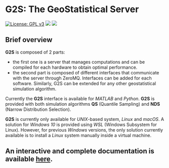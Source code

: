 # G2S: The GeoStatistical Server

[![License: GPL v3](https://img.shields.io/badge/License-GPL%20v3-blue.svg)](https://www.gnu.org/licenses/gpl-3.0)
![](https://github.com/GAIA-UNIL/G2S//workflows/C/C++%20CI/badge.svg)
![](https://github.com/GAIA-UNIL/G2S//workflows/Upload%20Python%20Package%20on%20PyPI%20server/badge.svg)



## Brief overview

**G2S** is composed of 2 parts:
- the first one is a server that manages computations and can be compiled for each hardware to obtain optimal performance.
- the second part is composed of different interfaces that communicate with the server through ZeroMQ. Interfaces can be added for each software. Similarly, G2S can be extended for any other geostatistical simulation algorithm.

Currently the **G2S** interface is available for *MATLAB* and *Python*. **G2S** is provided with both simulation algorithms **QS** (Quantile Sampling) and **NDS** (Narrow Distribution Selection).

**G2S** is currently only available for *UNIX*-based system, *Linux* and *macOS*. A solution for *Windows 10* is provided using *WSL* (Windows Subsystem for Linux). However, for previous *Windows* versions, the only solution currently available is to install a *Linux* system manually inside a virtual machine. 


## An interactive and complete documentation is available [here](https://gaia-unil.github.io/G2S/).
